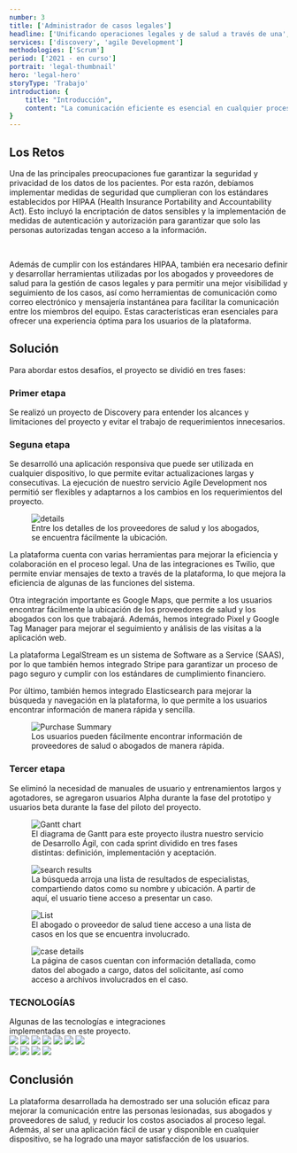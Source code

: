 ```yaml
---
number: 3
title: ['Administrador de casos legales']
headline: ['Unificando operaciones legales y de salud a través de una', 'mejor conectividad.']
services: ['discovery', 'agile Development']
methodologies: ['Scrum']
period: ['2021 - en curso']
portrait: 'legal-thumbnail'
hero: 'legal-hero'
storyType: 'Trabajo'
introduction: {
    title: "Introducción",
    content: "La comunicación eficiente es esencial en cualquier proceso legal, especialmente en aquellos casos en los que las personas han sufrido lesiones. Con el objetivo de mejorar esta comunicación y reducir los costos asociados a ello, se desarrolló una plataforma innovadora que permite a las personas lesionadas contactarse con a sus abogados y sus proveedores de salud de manera fácil y rápida a través de una aplicación web."
}
---
```



<div>
    <h2>Los Retos</h2>
    <p>Una de las principales preocupaciones fue garantizar la seguridad y privacidad de los datos de los pacientes. Por esta razón, debíamos implementar medidas de seguridad que cumplieran con los estándares establecidos por HIPAA (Health Insurance Portability and Accountability Act). Esto incluyó la encriptación de datos sensibles y la implementación de medidas de autenticación y autorización para garantizar que solo las personas autorizadas tengan acceso a la información.</p>
    <br/>
    <p>Además de cumplir con los estándares HIPAA, también era necesario definir y desarrollar herramientas utilizadas por los abogados y proveedores de salud para la gestión de casos legales y para permitir una mejor visibilidad y seguimiento de los casos, así como herramientas de comunicación como correo electrónico y mensajería instantánea para facilitar la comunicación entre los miembros del equipo. Estas características eran esenciales para ofrecer una experiencia óptima para los usuarios de la plataforma.</p>
</div>
<div>
    <h2>Solución</h2>
    <p>Para abordar estos desafíos, el proyecto se dividió en tres fases:</p>
</div>
<div>
    <h3>Primer etapa</h3>
    <p>Se realizó un proyecto de Discovery para entender los alcances y limitaciones del proyecto y evitar el trabajo de requerimientos innecesarios.</p>
</div>
<div>
    <h3>Seguna etapa</h3>
    <p>Se desarrolló una aplicación responsiva que puede ser utilizada en cualquier dispositivo, lo que permite evitar actualizaciones largas y consecutivas. La ejecución de nuestro servicio Agile Development nos permitió ser flexibles y adaptarnos a los cambios en los requerimientos del proyecto.</p>
</div>
<div class="story_story__mainContent__2cGrid__aNFn8">
    <figure>
        <img src="/work/legal-details.jpg" alt="details"/>
        <figcaption class="story_story__mainContent__gridCaption__8kiY6 story_story__mainContent__caption__IQRnS">Entre los detalles de los proveedores de salud y los abogados, se encuentra fácilmente la ubicación.</figcaption>
    </figure>
    <div>
    <p>La plataforma cuenta con varias herramientas para mejorar la eficiencia y colaboración en el proceso legal. Una de las integraciones es Twilio, que permite enviar mensajes de texto a través de la plataforma, lo que mejora la eficiencia de algunas de las funciones del sistema.</p>
    <p>Otra integración importante es Google Maps, que permite a los usuarios encontrar fácilmente la ubicación de los proveedores de salud y los abogados con los que trabajará. Además, hemos integrado Pixel y Google Tag Manager para mejorar el seguimiento y análisis de las visitas a la aplicación web.</p>
    </div>
</div>
<div class="story_story__mainContent__2cGrid__aNFn8">    
    <div>
    <p>La plataforma LegalStream es un sistema de Software as a Service (SAAS), por lo que también hemos integrado Stripe para garantizar un proceso de pago seguro y cumplir con los estándares de cumplimiento financiero.</p>
    <p>Por último, también hemos integrado Elasticsearch para mejorar la búsqueda y navegación en la plataforma, lo que permite a los usuarios encontrar información de manera rápida y sencilla.</p>
    </div>
    <figure>
        <img src="/work/legal-map.jpg" alt="Purchase Summary"/>
        <figcaption class="story_story__mainContent__gridCaption__8kiY6 story_story__mainContent__caption__IQRnS">Los usuarios pueden fácilmente encontrar información de proveedores de salud o abogados de manera rápida.</figcaption>
    </figure>
</div>
<div>
    <h3>Tercer etapa</h3>
    <p>Se eliminó la necesidad de manuales de usuario y entrenamientos largos y agotadores, se agregaron usuarios Alpha durante la fase del prototipo y usuarios beta durante la fase del piloto del proyecto.</p>
</div>
<div class="story_story__mainContent__gantt__TErEp">
    <figure>
        <img src="/work/project-chart-es--ongoing.jpg" alt="Gantt chart"/>
        <figcaption class="story_story__mainContent__caption__IQRnS">El diagrama de Gantt para este proyecto ilustra nuestro servicio de Desarrollo Ágil, con cada sprint dividido en tres fases distintas: definición, implementación y aceptación.</figcaption>
    </figure>
</div>
<div>
    <figure>
        <img src="/work/legal-search.jpg" alt="search results"/>
        <figcaption class="story_story__mainContent__caption__IQRnS">La búsqueda arroja una lista de resultados de especialistas, compartiendo datos como su nombre y ubicación. A partir de aquí, el usuario tiene acceso a presentar un caso.</figcaption>
    </figure>    
</div>
<div>
    <figure>
        <img src="/work/legal-list.jpg" alt="List"/>
        <figcaption class="story_story__mainContent__caption__IQRnS">El abogado o proveedor de salud tiene acceso a una lista de casos en los que se encuentra involucrado.</figcaption>
    </figure>    
</div>
<div>
    <figure>
        <img src="/work/legal-case.jpg" alt="case details"/>
        <figcaption class="story_story__mainContent__caption__IQRnS">La página de casos cuentan con información detallada, como datos del abogado a cargo, datos del solicitante, así como acceso a archivos involucrados en el caso.</figcaption>
    </figure>    
</div>
<div class="story_story__mainContent__technologies__v5XXm">
    <div>
        <h3>TECNOLOGÍAS</h3>
        <span>Algunas de las tecnologías e integraciones<br/>implementadas en este proyecto.</span>
    </div>   
    <div class="story_story__mainContent__technologies__images__6NSg5">
        <div>
            <img src="/technologies/html.svg"/>
            <img src="/technologies/css.svg"/>
            <img src="/technologies/javascript.svg"/>
            <img src="/technologies/maps.svg"/>
            <img src="/technologies/tag-manager.svg"/>
            <img src="/technologies/vue.svg"/>
            <img src="/technologies/sass.svg"/>
        </div>
        <div>
            <img src="/technologies/elasticsearch.svg"/>
            <img src="/technologies/stripe.svg" class="story_story__mainContent__technologies__images__large__KxVD1"/>
            <img src="/technologies/pixel.svg"/>
            <img src="/technologies/twilio.svg" class="story_story__mainContent__technologies__images__large__KxVD1"/>
        </div>
    </div>     
</div>
<div>
    <h2>Conclusión</h2>
    <p>La plataforma desarrollada ha demostrado ser una solución eficaz para mejorar la comunicación entre las personas lesionadas, sus abogados y proveedores de salud, y reducir los costos asociados al proceso legal. Además, al ser una aplicación fácil de usar y disponible en cualquier dispositivo, se ha logrado una mayor satisfacción de los usuarios.</p>
</div>